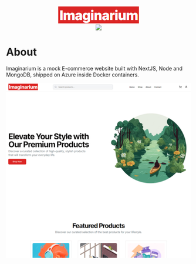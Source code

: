 <p align="center">
    <img src="./webstore/public/assets/GitHub/Imaginarium.png">
    <br>
      <a href="https://skillicons.dev">
    <img src="https://skillicons.dev/icons?i=nextjs,nodejs,mongodb,azure,docker" />
  </a>
</p>

# About
Imaginarium is a mock E-commerce website built with NextJS, Node and MongoDB, shipped on Azure inside Docker containers.

![Frontpage](./webstore/public/assets/GitHub/frontpage.png)
